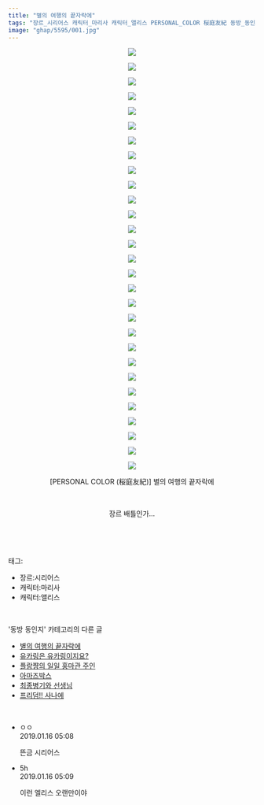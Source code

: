```yaml
---
title: "별의 여행의 끝자락에"
tags: "장르_시리어스 캐릭터_마리사 캐릭터_앨리스 PERSONAL_COLOR 桜庭友紀 동방_동인지"
image: "ghap/5595/001.jpg"
---
```

<div class="article">
<p style="text-align: center; clear: none; float: none;"><img src="{{ site.nasurl }}/ghap/5595/001.jpg"/></p>
<p style="text-align: center; clear: none; float: none;"><img src="{{ site.nasurl }}/ghap/5595/002.jpg"/></p>
<p style="text-align: center; clear: none; float: none;"><img src="{{ site.nasurl }}/ghap/5595/003.jpg"/></p>
<p style="text-align: center; clear: none; float: none;"><img src="{{ site.nasurl }}/ghap/5595/004.jpg"/></p>
<p style="text-align: center; clear: none; float: none;"><img src="{{ site.nasurl }}/ghap/5595/005.jpg"/></p>
<p style="text-align: center; clear: none; float: none;"><img src="{{ site.nasurl }}/ghap/5595/006.jpg"/></p>
<p style="text-align: center; clear: none; float: none;"><img src="{{ site.nasurl }}/ghap/5595/007.jpg"/></p>
<p style="text-align: center; clear: none; float: none;"><img src="{{ site.nasurl }}/ghap/5595/008.jpg"/></p>
<p style="text-align: center; clear: none; float: none;"><img src="{{ site.nasurl }}/ghap/5595/009.jpg"/></p>
<p style="text-align: center; clear: none; float: none;"><img src="{{ site.nasurl }}/ghap/5595/010.jpg"/></p>
<p style="text-align: center; clear: none; float: none;"><img src="{{ site.nasurl }}/ghap/5595/011.jpg"/></p>
<p style="text-align: center; clear: none; float: none;"><img src="{{ site.nasurl }}/ghap/5595/012.jpg"/></p>
<p style="text-align: center; clear: none; float: none;"><img src="{{ site.nasurl }}/ghap/5595/013.jpg"/></p>
<p style="text-align: center; clear: none; float: none;"><img src="{{ site.nasurl }}/ghap/5595/014.jpg"/></p>
<p style="text-align: center; clear: none; float: none;"><img src="{{ site.nasurl }}/ghap/5595/015.jpg"/></p>
<p style="text-align: center; clear: none; float: none;"><img src="{{ site.nasurl }}/ghap/5595/016.jpg"/></p>
<p style="text-align: center; clear: none; float: none;"><img src="{{ site.nasurl }}/ghap/5595/017.jpg"/></p>
<p style="text-align: center; clear: none; float: none;"><img src="{{ site.nasurl }}/ghap/5595/018.jpg"/></p>
<p style="text-align: center; clear: none; float: none;"><img src="{{ site.nasurl }}/ghap/5595/019.jpg"/></p>
<p style="text-align: center; clear: none; float: none;"><img src="{{ site.nasurl }}/ghap/5595/020.jpg"/></p>
<p style="text-align: center; clear: none; float: none;"><img src="{{ site.nasurl }}/ghap/5595/021.jpg"/></p>
<p style="text-align: center; clear: none; float: none;"><img src="{{ site.nasurl }}/ghap/5595/022.jpg"/></p>
<p style="text-align: center; clear: none; float: none;"><img src="{{ site.nasurl }}/ghap/5595/023.jpg"/></p>
<p style="text-align: center; clear: none; float: none;"><img src="{{ site.nasurl }}/ghap/5595/024.jpg"/></p>
<p style="text-align: center; clear: none; float: none;"><img src="{{ site.nasurl }}/ghap/5595/025.jpg"/></p>
<p style="text-align: center; clear: none; float: none;"><img src="{{ site.nasurl }}/ghap/5595/026.jpg"/></p>
<p style="text-align: center; clear: none; float: none;"><img src="{{ site.nasurl }}/ghap/5595/027.jpg"/></p>
<p style="text-align: center; clear: none; float: none;"><img src="{{ site.nasurl }}/ghap/5595/028.jpg"/></p>
<p style="text-align: center; clear: none; float: none;"><img src="{{ site.nasurl }}/ghap/5595/029.jpg"/></p>
<p style="text-align: center; clear: none; float: none;">[PERSONAL COLOR (桜庭友紀)] 별의 여행의 끝자락에</p>
<p style="text-align: center; clear: none; float: none;"><br/></p>
<p style="text-align: center; clear: none; float: none;">장르 배틀인가...</p>
<p><br/></p>
</div><br/>
<div class="tagTrail">
<p>태그: </p>
<ul>
<li>장르:시리어스</li>
<li>캐릭터:마리사</li>
<li>캐릭터:앨리스</li>
</ul>
</div><br/>
<div class="another">
<p>'동방 동인지' 카테고리의 다른 글</p>
<ul>
<li><a href="/2019-01-16-ghap_5595">별의 여행의 끝자락에</a></li>
<li><a href="/2019-01-15-ghap_5588">유카링은 유카링이지요?</a></li>
<li><a href="/2019-01-07-ghap_5524">플랑쨩의 일일 홍마관 주인</a></li>
<li><a href="/2019-01-05-ghap_5514">아마즈박스</a></li>
<li><a href="/2019-01-05-ghap_5513">최종병기와 선생님</a></li>
<li><a href="/2019-01-02-ghap_5507">프리덤!! 사나에</a></li>
</ul>
</div><br/>
<div class="comment">
<ul>
<li class="cb_thumb_off" id="comment15411698">
<div class="cb_comment_area">
<div class="cb_info_area">
<div class="cb_section">
<span class="cb_nick_name">ㅇㅇ</span>
</div>
<div class="cb_section">
<span class="cb_date">2019.01.16 05:08 </span>
</div>
</div>
<div class="cb_dsc_comment">
<p class="cb_dsc">
											뜬금 시리어스
										</p>
</div>
</div></li>
<li class="cb_thumb_off" id="comment15411699">
<div class="cb_comment_area">
<div class="cb_info_area">
<div class="cb_section">
<span class="cb_nick_name">5h</span>
</div>
<div class="cb_section">
<span class="cb_date">2019.01.16 05:09 </span>
</div>
</div>
<div class="cb_dsc_comment">
<p class="cb_dsc">
											이런 엘리스 오랜만이야<br/>
</p>
</div>
</div></li>
</ul>
</div><br/>
